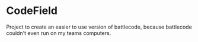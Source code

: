 # CodeField
Project to create an easier to use version of battlecode, because battlecode couldn't even run on my teams computers.
